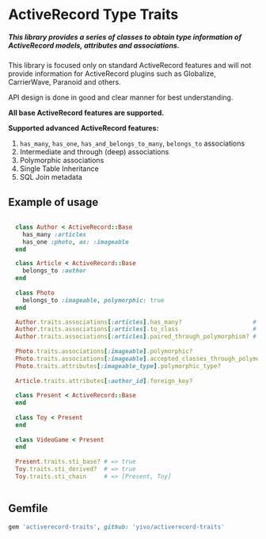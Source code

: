 # ActiveRecord Type Traits

##### This library provides a series of classes to obtain type information of ActiveRecord models, attributes and associations.
This library is focused only on standard ActiveRecord features and will not provide information for ActiveRecord plugins such as Globalize, CarrierWave, Paranoid and others.

API design is done in good and clear manner for best understanding.

**All base ActiveRecord features are supported.**

**Supported advanced ActiveRecord features:**

 1. `has_many`, `has_one`, `has_and_belongs_to_many`, `belongs_to` associations
 2. Intermediate and through (deep) associations
 3. Polymorphic associations
 4. Single Table Inheritance
 5. SQL Join metadata

## Example of usage
```ruby

  class Author < ActiveRecord::Base
    has_many :articles
    has_one :photo, as: :imageable
  end

  class Article < ActiveRecord::Base
    belongs_to :author
  end
  
  class Photo
    belongs_to :imageable, polymorphic: true
  end

  Author.traits.associations[:articles].has_many?                    # => true
  Author.traits.associations[:articles].to_class                     # => Article
  Author.traits.associations[:articles].paired_through_polymorphism? # => true
  
  Photo.traits.associations[:imageable].polymorphic?                          # => true
  Photo.traits.associations[:imageable].accepted_classes_through_polymorphism # => [Author]
  Photo.traits.attributes[:imageable_type].polymorphic_type?                  # => true
  
  Article.traits.attributes[:author_id].foreign_key?                          # => true 
  
  class Present < ActiveRecord::Base
  end
  
  class Toy < Present
  end
  
  class VideoGame < Present
  end
  
  Present.traits.sti_base? # => true
  Toy.traits.sti_derived?  # => true
  Toy.traits.sti_chain     # => [Present, Toy]
  
```

## Gemfile
```ruby
gem 'activerecord-traits', github: 'yivo/activerecord-traits'
```
